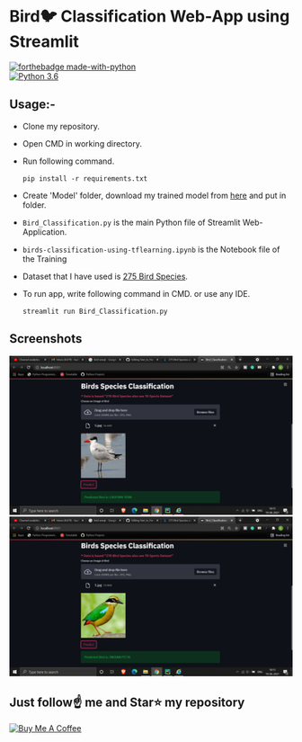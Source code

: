 # Bird🐦 Classification Web-App using Streamlit

[![forthebadge made-with-python](http://ForTheBadge.com/images/badges/made-with-python.svg)](https://www.python.org/)                 
[![Python 3.6](https://img.shields.io/badge/python-3.6-blue.svg)](https://www.python.org/downloads/release/python-360/)   

## Usage:-

- Clone my repository.
- Open CMD in working directory.
- Run following command.

  ```
  pip install -r requirements.txt
  ```
- Create 'Model' folder, download my trained model from [here](https://drive.google.com/file/d/12ErkgM0M25BUfuV268KWq7i8ovLZ8SGC/view?usp=sharing) and put in folder.
- `Bird_Classification.py` is the main Python file of Streamlit Web-Application. 
- `birds-classification-using-tflearning.ipynb` is the Notebook file of the Training
- Dataset that I have used is [275 Bird Species](https://www.kaggle.com/gpiosenka/100-bird-species).
- To run app, write following command in CMD. or use any IDE.

  ```
  streamlit run Bird_Classification.py
  ```


## Screenshots

<img src="https://github.com/Spidy20/Bird_Species_Classification_Streamlit/blob/master/sc1.png">
<img src="https://github.com/Spidy20/Bird_Species_Classification_Streamlit/blob/master/sc2.png">


## Just follow☝️ me and Star⭐ my repository 

<a href="https://www.buymeacoffee.com/spidy20" target="_blank"><img src="https://cdn.buymeacoffee.com/buttons/v2/default-red.png" alt="Buy Me A Coffee" width="150" ></a>

